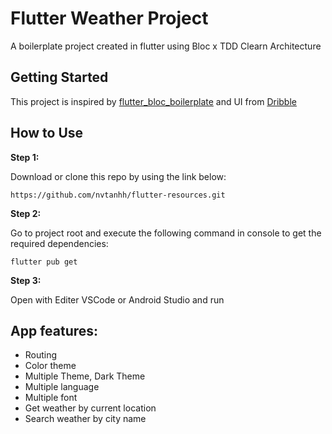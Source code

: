 # Flutter Weather Project

A boilerplate project created in flutter using Bloc x TDD Clearn Architecture

## Getting Started

This project is inspired by [flutter_bloc_boilerplate](https://github.com/wem2017/flutter_bloc_boilerplate) and UI from [Dribble](https://dribbble.com/shots/15162632-Weather-app/attachments/6902166)


## How to Use

**Step 1:**

Download or clone this repo by using the link below:

```
https://github.com/nvtanhh/flutter-resources.git
```

**Step 2:**

Go to project root and execute the following command in console to get the required dependencies:

```
flutter pub get
```

**Step 3:**

Open with Editer VSCode or Android Studio and run

## App features:

* Routing
* Color theme
* Multiple Theme, Dark Theme
* Multiple language
* Multiple font
* Get weather by current location
* Search weather by city name

